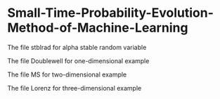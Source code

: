 # Small-Time-Probability-Evolution-Method-of-Machine-Learning

The file stblrad for alpha stable random variable

The file Doublewell for one-dimensional example

The file MS for two-dimensional example

The file Lorenz for three-dimensional example
